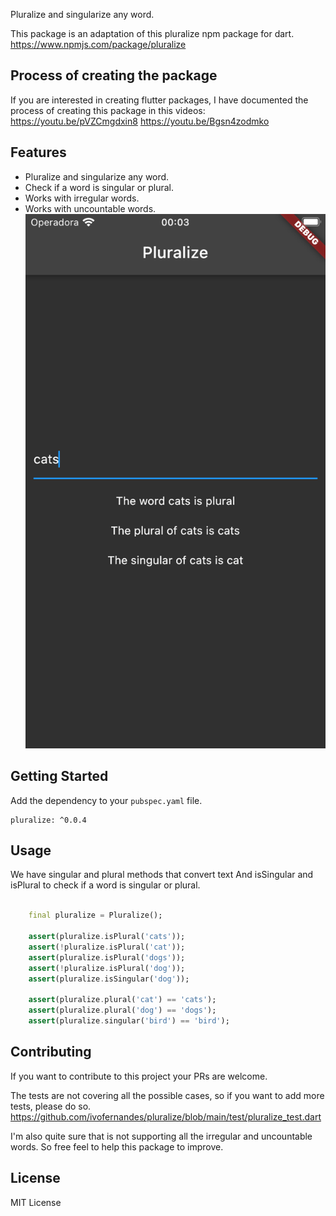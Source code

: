 Pluralize and singularize any word.

This package is an adaptation of this pluralize npm package for dart.
https://www.npmjs.com/package/pluralize

## Process of creating the package
If you are interested in creating flutter packages,
I have documented the process of creating this package in this videos:
https://youtu.be/pVZCmgdxin8
https://youtu.be/Bgsn4zodmko

## Features

- Pluralize and singularize any word.
- Check if a word is singular or plural.
- Works with irregular words.
- Works with uncountable words.
![Pluralize demo](https://raw.githubusercontent.com/ivofernandes/pluralize/main/doc/screenshot.png)



## Getting Started
Add the dependency to your `pubspec.yaml` file.

```
pluralize: ^0.0.4
```

## Usage
We have singular and plural methods that convert text
And isSingular and isPlural to check if a word is singular or plural.

```dart

    final pluralize = Pluralize();

    assert(pluralize.isPlural('cats'));
    assert(!pluralize.isPlural('cat'));
    assert(pluralize.isPlural('dogs'));
    assert(!pluralize.isPlural('dog'));
    assert(pluralize.isSingular('dog'));

    assert(pluralize.plural('cat') == 'cats');
    assert(pluralize.plural('dog') == 'dogs');
    assert(pluralize.singular('bird') == 'bird');
```

## Contributing
If you want to contribute to this project your PRs are welcome.

The tests are not covering all the possible cases, so if you want to add more tests, please do so.
https://github.com/ivofernandes/pluralize/blob/main/test/pluralize_test.dart

I'm also quite sure that is not supporting all the irregular and uncountable words.
So free feel to help this package to improve.

## License
MIT License
